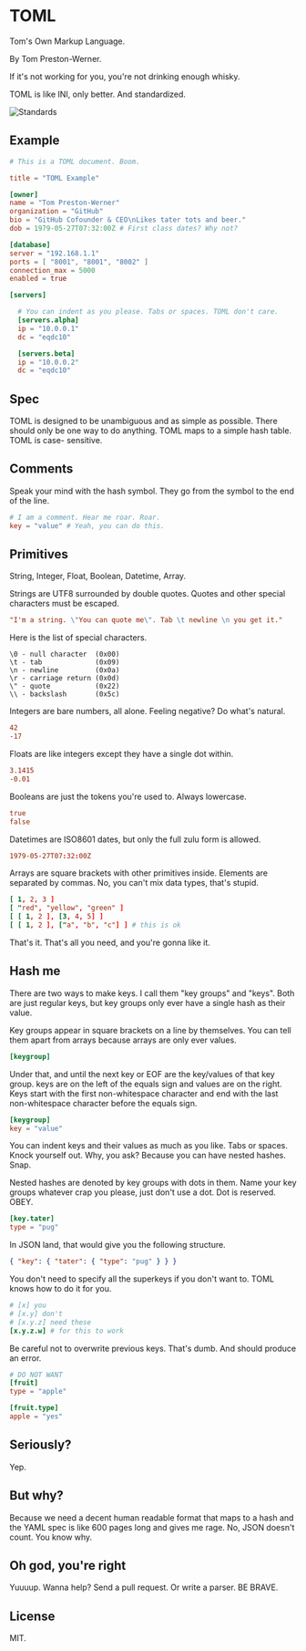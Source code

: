 TOML
====

Tom's Own Markup Language.

By Tom Preston-Werner.

If it's not working for you, you're not drinking enough whisky.

TOML is like INI, only better. And standardized.

![Standards](http://imgs.xkcd.com/comics/standards.png)


Example
-------

```toml
# This is a TOML document. Boom.

title = "TOML Example"

[owner]
name = "Tom Preston-Werner"
organization = "GitHub"
bio = "GitHub Cofounder & CEO\nLikes tater tots and beer."
dob = 1979-05-27T07:32:00Z # First class dates? Why not?

[database]
server = "192.168.1.1"
ports = [ "8001", "8001", "8002" ]
connection_max = 5000
enabled = true

[servers]

  # You can indent as you please. Tabs or spaces. TOML don't care.
  [servers.alpha]
  ip = "10.0.0.1"
  dc = "eqdc10"

  [servers.beta]
  ip = "10.0.0.2"
  dc = "eqdc10"
```

Spec
----

TOML is designed to be unambiguous and as simple as possible. There should only
be one way to do anything. TOML maps to a simple hash table. TOML is case-
sensitive.

Comments
--------

Speak your mind with the hash symbol. They go from the symbol to the end of the
line.

```toml
# I am a comment. Hear me roar. Roar.
key = "value" # Yeah, you can do this.
```

Primitives
----------

String, Integer, Float, Boolean, Datetime, Array.

Strings are UTF8 surrounded by double quotes. Quotes and other special
characters must be escaped.

```toml
"I'm a string. \"You can quote me\". Tab \t newline \n you get it."
```

Here is the list of special characters.

```
\0 - null character  (0x00)
\t - tab             (0x09)
\n - newline         (0x0a)
\r - carriage return (0x0d)
\" - quote           (0x22)
\\ - backslash       (0x5c)
```

Integers are bare numbers, all alone. Feeling negative? Do what's natural.

```toml
42
-17
```

Floats are like integers except they have a single dot within.

```toml
3.1415
-0.01
```

Booleans are just the tokens you're used to. Always lowercase.

```toml
true
false
```

Datetimes are ISO8601 dates, but only the full zulu form is allowed.

```toml
1979-05-27T07:32:00Z
```

Arrays are square brackets with other primitives inside. Elements are separated
by commas. No, you can't mix data types, that's stupid.

```toml
[ 1, 2, 3 ]
[ "red", "yellow", "green" ]
[ [ 1, 2 ], [3, 4, 5] ]
[ [ 1, 2 ], ["a", "b", "c"] ] # this is ok

```

That's it. That's all you need, and you're gonna like it.

Hash me
-------

There are two ways to make keys. I call them "key groups" and "keys". Both are
just regular keys, but key groups only ever have a single hash as their value.

Key groups appear in square brackets on a line by themselves. You can tell them
apart from arrays because arrays are only ever values.

```toml
[keygroup]
```

Under that, and until the next key or EOF are the key/values of that key group.
keys are on the left of the equals sign and values are on the right. Keys start
with the first non-whitespace character and end with the last non-whitespace
character before the equals sign.

```toml
[keygroup]
key = "value"
```

You can indent keys and their values as much as you like. Tabs or spaces. Knock
yourself out. Why, you ask? Because you can have nested hashes. Snap.

Nested hashes are denoted by key groups with dots in them. Name your key groups
whatever crap you please, just don't use a dot. Dot is reserved. OBEY.

```toml
[key.tater]
type = "pug"
```

In JSON land, that would give you the following structure.

```json
{ "key": { "tater": { "type": "pug" } } }
```

You don't need to specify all the superkeys if you don't want to. TOML knows how
to do it for you.

```toml
# [x] you
# [x.y] don't
# [x.y.z] need these
[x.y.z.w] # for this to work
```

Be careful not to overwrite previous keys. That's dumb. And should produce an
error.

```toml
# DO NOT WANT
[fruit]
type = "apple"

[fruit.type]
apple = "yes"
```

Seriously?
----------

Yep.

But why?
--------

Because we need a decent human readable format that maps to a hash and the YAML
spec is like 600 pages long and gives me rage. No, JSON doesn't count. You know
why.

Oh god, you're right
--------------------

Yuuuup. Wanna help? Send a pull request. Or write a parser. BE BRAVE.

License
-------

MIT.
